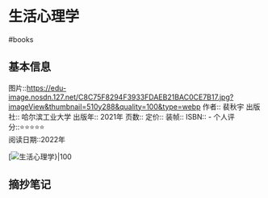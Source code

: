 ---
---

# 生活心理学
#books 
## 基本信息

图片::https://edu-image.nosdn.127.net/C8C75F8294F3933FDAEB21BAC0CE7B17.jpg?imageView&thumbnail=510y288&quality=100&type=webp
作者:: 裴秋宇
出版社:: 哈尔滨工业大学
出版年:: 2021年
页数:: 
定价:: 
装帧:: 
ISBN:: -
个人评分::⭐⭐⭐⭐⭐  
阅读日期::2022年

 [![生活心理学}|100](https://edu-image.nosdn.127.net/C8C75F8294F3933FDAEB21BAC0CE7B17.jpg?imageView&thumbnail=510y288&quality=100&type=webp)

## 摘抄笔记
